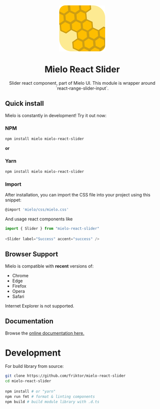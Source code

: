 <p align="center">
  <img src="https://raw.githubusercontent.com/mielo-ui/mielo.css/main/logo.png" />
</p>

<h1 align="center">
  Mielo React Slider
</h1>

<p align="center">
  Slider react component, part of Mielo UI.
  This module is wrapper around `react-range-slider-input`.
</p>

## Quick install

Mielo is constantly in development! Try it out now:

### NPM

```sh
npm install mielo mielo-react-slider
```

**or**

### Yarn

```sh
npm install mielo mielo-react-slider
```

### Import

After installation, you can import the CSS file into your project using this snippet:

```sh
@import 'mielo/css/mielo.css'
```

And usage react components like

``` typescript
import { Slider } from "mielo-react-slider"

<Slider label="Success" accent="success" />
```

## Browser Support

Mielo is compatible with **recent** versions of:

- Chrome
- Edge
- Firefox
- Opera
- Safari

Internet Explorer is not supported.

## Documentation
Browse the [online documentation here.](#todo)

# Development
For build library from source:

``` sh
git clone https://github.com/friktor/mielo-react-slider
cd mielo-react-slider

npm install # or "yarn"
npm run fmt # format & linting components
npm build # build module library with .d.ts
```